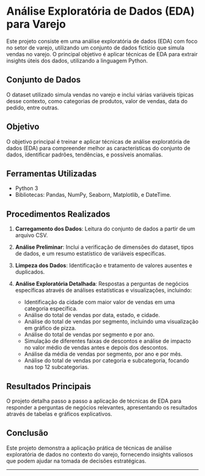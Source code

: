 # Análise Exploratória de Dados (EDA) para Varejo
Este projeto consiste em uma análise exploratória de dados (EDA) com foco no setor de varejo, utilizando um conjunto de dados fictício que simula vendas no varejo. O principal objetivo é aplicar técnicas de EDA para extrair insights úteis dos dados, utilizando a linguagem Python.

## Conjunto de Dados
O dataset utilizado simula vendas no varejo e inclui várias variáveis típicas desse contexto, como categorias de produtos, valor de vendas, data do pedido, entre outras.

## Objetivo
O objetivo principal é treinar e aplicar técnicas de análise exploratória de dados (EDA) para compreender melhor as características do conjunto de dados, identificar padrões, tendências, e possíveis anomalias.

## Ferramentas Utilizadas
- Python 3
- Bibliotecas: Pandas, NumPy, Seaborn, Matplotlib, e DateTime.

## Procedimentos Realizados

1. **Carregamento dos Dados**: Leitura do conjunto de dados a partir de um arquivo CSV.

2. **Análise Preliminar**: Inclui a verificação de dimensões do dataset, tipos de dados, e um resumo estatístico de variáveis específicas.

3. **Limpeza dos Dados**: Identificação e tratamento de valores ausentes e duplicados.

4. **Análise Exploratória Detalhada**: Respostas a perguntas de negócios específicas através de análises estatísticas e visualizações, incluindo:
   - Identificação da cidade com maior valor de vendas em uma categoria específica.
   - Análise do total de vendas por data, estado, e cidade.
   - Análise do total de vendas por segmento, incluindo uma visualização em gráfico de pizza.
   - Análise do total de vendas por segmento e por ano.
   - Simulação de diferentes faixas de descontos e análise de impacto no valor médio de vendas antes e depois dos descontos.
   - Análise da média de vendas por segmento, por ano e por mês.
   - Análise do total de vendas por categoria e subcategoria, focando nas top 12 subcategorias.

## Resultados Principais
O projeto detalha passo a passo a aplicação de técnicas de EDA para responder a perguntas de negócios relevantes, apresentando os resultados através de tabelas e gráficos explicativos.

## Conclusão
Este projeto demonstra a aplicação prática de técnicas de análise exploratória de dados no contexto do varejo, fornecendo insights valiosos que podem ajudar na tomada de decisões estratégicas.

---
